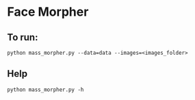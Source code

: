 # Face Morpher

## To run:

    python mass_morpher.py --data=data --images=<images_folder>


## Help

    python mass_morpher.py -h